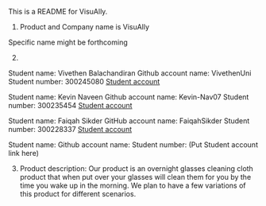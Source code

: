 This is a README for VisuAlly.

 

1. Product and Company name is VisuAlly

Specific name might be forthcoming

 


2. 
Student name: Vivethen Balachandiran
Github account name: VivethenUni
Student number: 300245080
[Student account](https://github.com/VivethenUni)

 

Student name: Kevin Naveen
Github account name: Kevin-Nav07
Student number: 300235454
[Student account](https://github.com/Kevin-Nav07)

 

Student name: Faiqah Sikder
GitHub account name: FaiqahSikder
Student number: 300228337
[Student account](https://github.com/FaiqahSikder)

 

Student name:
Github account name:
Student number:
(Put Student account link here)

 


3. Product description: Our product is an overnight glasses cleaning cloth product that when put over your glasses will clean them for you by the time you wake up in the morning. We plan to have a few variations of this product for different scenarios.